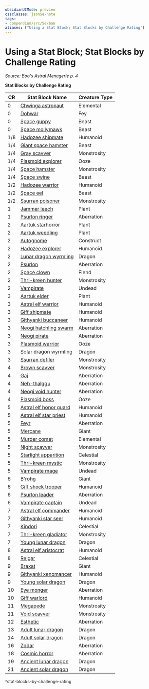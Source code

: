 ```yaml
---
obsidianUIMode: preview
cssclasses: json5e-note
tags:
- compendium/src/5e/bam
aliases: ["Using a Stat Block; Stat Blocks by Challenge Rating"]
---
```

# Using a Stat Block; Stat Blocks by Challenge Rating
*Source: Boo's Astral Menagerie p. 4* 

**Stat Blocks by Challenge Rating**

| CR | Stat Block Name | Creature Type |
|----|-----------------|---------------|
| 0 | [Chwinga astronaut](compendium/bestiary/elemental/chwinga-astronaut-bam.md) | Elemental |
| 0 | [Dohwar](compendium/bestiary/fey/dohwar-bam.md) | Fey |
| 0 | [Space guppy](compendium/bestiary/beast/space-guppy-bam.md) | Beast |
| 0 | [Space mollymawk](compendium/bestiary/beast/space-mollymawk-bam.md) | Beast |
| 1/8 | [Hadozee shipmate](compendium/bestiary/humanoid/hadozee-shipmate-bam.md) | Humanoid |
| 1/4 | [Giant space hamster](compendium/bestiary/beast/giant-space-hamster-bam.md) | Beast |
| 1/4 | [Gray scavver](compendium/bestiary/monstrosity/gray-scavver-bam.md) | Monstrosity |
| 1/4 | [Plasmoid explorer](compendium/bestiary/ooze/plasmoid-explorer-bam.md) | Ooze |
| 1/4 | [Space hamster](compendium/bestiary/monstrosity/space-hamster-bam.md) | Monstrosity |
| 1/4 | [Space swine](compendium/bestiary/beast/space-swine-bam.md) | Beast |
| 1/2 | [Hadozee warrior](compendium/bestiary/humanoid/hadozee-warrior-bam.md) | Humanoid |
| 1/2 | [Space eel](compendium/bestiary/beast/space-eel-bam.md) | Beast |
| 1/2 | [Ssurran poisoner](compendium/bestiary/monstrosity/ssurran-poisoner-bam.md) | Monstrosity |
| 1 | [Jammer leech](compendium/bestiary/plant/jammer-leech-bam.md) | Plant |
| 1 | [Psurlon ringer](compendium/bestiary/aberration/psurlon-ringer-bam.md) | Aberration |
| 2 | [Aartuk starhorror](compendium/bestiary/plant/aartuk-starhorror-bam.md) | Plant |
| 2 | [Aartuk weedling](compendium/bestiary/plant/aartuk-weedling-bam.md) | Plant |
| 2 | [Autognome](compendium/bestiary/construct/autognome-bam.md) | Construct |
| 2 | [Hadozee explorer](compendium/bestiary/humanoid/hadozee-explorer-bam.md) | Humanoid |
| 2 | [Lunar dragon wyrmling](compendium/bestiary/dragon/lunar-dragon-wyrmling-bam.md) | Dragon |
| 2 | [Psurlon](compendium/bestiary/aberration/psurlon-bam.md) | Aberration |
| 2 | [Space clown](compendium/bestiary/fiend/space-clown-bam.md) | Fiend |
| 2 | [Thri-kreen hunter](compendium/bestiary/monstrosity/thri-kreen-hunter-bam.md) | Monstrosity |
| 2 | [Vampirate](compendium/bestiary/undead/vampirate-bam.md) | Undead |
| 3 | [Aartuk elder](compendium/bestiary/plant/aartuk-elder-bam.md) | Plant |
| 3 | [Astral elf warrior](compendium/bestiary/humanoid/astral-elf-warrior-bam.md) | Humanoid |
| 3 | [Giff shipmate](compendium/bestiary/humanoid/giff-shipmate-bam.md) | Humanoid |
| 3 | [Githyanki buccaneer](compendium/bestiary/humanoid/githyanki-buccaneer-bam.md) | Humanoid |
| 3 | [Neogi hatchling swarm](compendium/bestiary/aberration/neogi-hatchling-swarm-bam.md) | Aberration |
| 3 | [Neogi pirate](compendium/bestiary/aberration/neogi-pirate-bam.md) | Aberration |
| 3 | [Plasmoid warrior](compendium/bestiary/ooze/plasmoid-warrior-bam.md) | Ooze |
| 3 | [Solar dragon wyrmling](compendium/bestiary/dragon/solar-dragon-wyrmling-bam.md) | Dragon |
| 3 | [Ssurran defiler](compendium/bestiary/monstrosity/ssurran-defiler-bam.md) | Monstrosity |
| 4 | [Brown scavver](compendium/bestiary/monstrosity/brown-scavver-bam.md) | Monstrosity |
| 4 | [Gaj](compendium/bestiary/aberration/gaj-bam.md) | Aberration |
| 4 | [Neh-thalggu](compendium/bestiary/aberration/neh-thalggu-bam.md) | Aberration |
| 4 | [Neogi void hunter](compendium/bestiary/aberration/neogi-void-hunter-bam.md) | Aberration |
| 4 | [Plasmoid boss](compendium/bestiary/ooze/plasmoid-boss-bam.md) | Ooze |
| 5 | [Astral elf honor guard](compendium/bestiary/humanoid/astral-elf-honor-guard-bam.md) | Humanoid |
| 5 | [Astral elf star priest](compendium/bestiary/humanoid/astral-elf-star-priest-bam.md) | Humanoid |
| 5 | [Feyr](compendium/bestiary/aberration/feyr-bam.md) | Aberration |
| 5 | [Mercane](compendium/bestiary/celestial/mercane-bam.md) | Giant |
| 5 | [Murder comet](compendium/bestiary/elemental/murder-comet-bam.md) | Elemental |
| 5 | [Night scavver](compendium/bestiary/monstrosity/night-scavver-bam.md) | Monstrosity |
| 5 | [Starlight apparition](compendium/bestiary/celestial/starlight-apparition-bam.md) | Celestial |
| 5 | [Thri-kreen mystic](compendium/bestiary/monstrosity/thri-kreen-mystic-bam.md) | Monstrosity |
| 5 | [Vampirate mage](compendium/bestiary/undead/vampirate-mage-bam.md) | Undead |
| 6 | [B'rohg](compendium/bestiary/giant/brohg-bam.md) | Giant |
| 6 | [Giff shock trooper](compendium/bestiary/humanoid/giff-shock-trooper-bam.md) | Humanoid |
| 6 | [Psurlon leader](compendium/bestiary/aberration/psurlon-leader-bam.md) | Aberration |
| 6 | [Vampirate captain](compendium/bestiary/undead/vampirate-captain-bam.md) | Undead |
| 7 | [Astral elf commander](compendium/bestiary/humanoid/astral-elf-commander-bam.md) | Humanoid |
| 7 | [Githyanki star seer](compendium/bestiary/humanoid/githyanki-star-seer-bam.md) | Humanoid |
| 7 | [Kindori](compendium/bestiary/celestial/kindori-bam.md) | Celestial |
| 7 | [Thri-kreen gladiator](compendium/bestiary/monstrosity/thri-kreen-gladiator-bam.md) | Monstrosity |
| 7 | [Young lunar dragon](compendium/bestiary/dragon/young-lunar-dragon-bam.md) | Dragon |
| 8 | [Astral elf aristocrat](compendium/bestiary/humanoid/astral-elf-aristocrat-bam.md) | Humanoid |
| 8 | [Reigar](compendium/bestiary/celestial/reigar-bam.md) | Celestial |
| 9 | [Braxat](compendium/bestiary/giant/braxat-bam.md) | Giant |
| 9 | [Githyanki xenomancer](compendium/bestiary/humanoid/githyanki-xenomancer-bam.md) | Humanoid |
| 9 | [Young solar dragon](compendium/bestiary/dragon/young-solar-dragon-bam.md) | Dragon |
| 10 | [Eye monger](compendium/bestiary/aberration/eye-monger-bam.md) | Aberration |
| 10 | [Giff warlord](compendium/bestiary/humanoid/giff-warlord-bam.md) | Humanoid |
| 11 | [Megapede](compendium/bestiary/monstrosity/megapede-bam.md) | Monstrosity |
| 11 | [Void scavver](compendium/bestiary/monstrosity/void-scavver-bam.md) | Monstrosity |
| 12 | [Esthetic](compendium/bestiary/aberration/esthetic-bam.md) | Aberration |
| 13 | [Adult lunar dragon](compendium/bestiary/dragon/adult-lunar-dragon-bam.md) | Dragon |
| 14 | [Adult solar dragon](compendium/bestiary/dragon/adult-solar-dragon-bam.md) | Dragon |
| 16 | [Zodar](compendium/bestiary/aberration/zodar-bam.md) | Aberration |
| 18 | [Cosmic horror](compendium/bestiary/aberration/cosmic-horror-bam.md) | Aberration |
| 19 | [Ancient lunar dragon](compendium/bestiary/dragon/ancient-lunar-dragon-bam.md) | Dragon |
| 21 | [Ancient solar dragon](compendium/bestiary/dragon/ancient-solar-dragon-bam.md) | Dragon |
^stat-blocks-by-challenge-rating